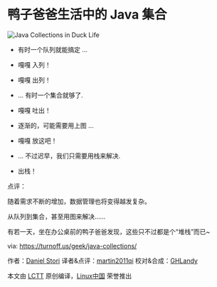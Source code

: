 鸭子爸爸生活中的 Java 集合
=====

![Java Collections in Duck Life](https://github.com/LCTT/comic/raw/master/turnoff.us/java-collections/java-collections.png)

- 有时一个队列就能搞定 ...
- 嘎嘎 入列！
- 嘎嘎 出列！

- ... 有时一个集合就够了.
- 嘎嘎 吐出！

- 逐渐的，可能需要用上图 ...
- 嘎嘎 放这吧！

- ... 不过迟早，我们只需要用栈来解决.
- 出栈！


点评：

随着需求不断的增加，数据管理也将变得越发复杂。

从队列到集合，甚至用图来解决……

有若一天，坐在办公桌前的鸭子爸爸发现，这些只不过都是个“堆栈”而已~

via: https://turnoff.us/geek/java-collections/

作者：[Daniel Stori][a]
译者&点评：[martin2011qi](https://github.com/martin2011qi)
校对&合成：[GHLandy](https://github.com/GHLandy)

本文由 [LCTT](https://github.com/LCTT/TranslateProject) 原创编译，[Linux中国](https://linux.cn/) 荣誉推出

[a]:http://turnoff.us/about/
